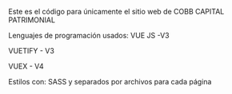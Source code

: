 Este es el código para únicamente el sitio web de COBB CAPITAL PATRIMONIAL

Lenguajes de programación usados: VUE JS -V3

VUETIFY - V3

VUEX - V4

Estilos con: SASS y separados por archivos para cada página
